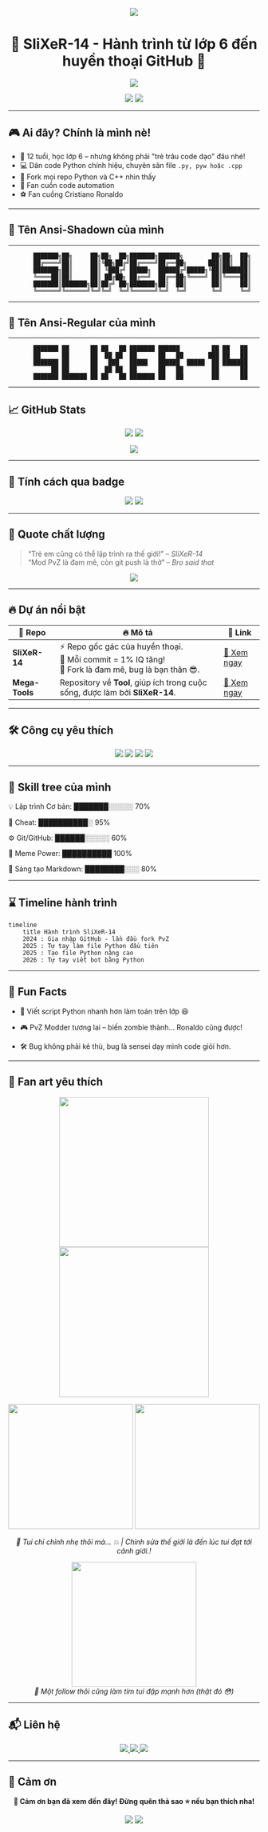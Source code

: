 <p align="center">
  <img src="https://capsule-render.vercel.app/api?type=waving&color=gradient&height=200&section=header&text=SliXeR-14&fontSize=60&fontAlignY=35&desc=From%20Class%206%20to%20GitHub%20Legend&descAlignY=55&descAlign=50" />
</p>

<h1 align="center">🚀 SliXeR-14 - Hành trình từ lớp 6 đến huyền thoại GitHub 🚀</h1>

<p align="center">
  <img src="https://readme-typing-svg.demolab.com?font=Fira+Code&pause=1000&center=true&vCenter=true&width=700&lines=%F0%9F%8C%B1+Code+v%C3%AC+%C4%91am+m%C3%AA;%F0%9F%94%A5+PvZ+Modder+t%C6%B0%C6%A1ng+lai;%E2%AD%90+Fork+cho+%C4%91%E1%BA%BFn+khi+n%C3%A0o+h%E1%BA%BFt+sao" />
</p>

<p align="center">
  <img src="https://komarev.com/ghpvc/?username=SliXeR-14&style=for-the-badge&color=ff69b4&label=VISITOR+COUNT" />
  <img src="https://img.shields.io/github/followers/SliXeR-14?style=for-the-badge&color=blueviolet" />
</p>

---

## 🎮 Ai đây? Chính là mình nè!
- 🧠 12 tuổi, học lớp 6 – nhưng không phải "trẻ trâu code dạo" đâu nhé!
- 💻 Dân code Python chính hiệu, chuyên săn file `.py, pyw hoặc .cpp`
- 🔧 Fork mọi repo Python và C++ nhìn thấy
- 🤖 Fan cuồn code automation
- ⚽ Fan cuồng Cristiano Ronaldo

---
## 🥇 Tên Ansi-Shadown của mình

---

           ███████╗██╗     ██╗██╗  ██╗███████╗██████╗        ██╗██╗  ██╗
           ██╔════╝██║     ██║╚██╗██╔╝██╔════╝██╔══██╗      ███║██║  ██║
           ███████╗██║     ██║ ╚███╔╝ █████╗  ██████╔╝█████╗╚██║███████║
           ╚════██║██║     ██║ ██╔██╗ ██╔══╝  ██╔══██╗╚════╝ ██║╚════██║
           ███████║███████╗██║██╔╝ ██╗███████╗██║  ██║       ██║     ██║
           ╚══════╝╚══════╝╚═╝╚═╝  ╚═╝╚══════╝╚═╝  ╚═╝       ╚═╝     ╚═╝                                                

---

## 🥈 Tên Ansi-Regular của mình

---

           ███████ ██      ██ ██   ██ ███████ ██████         ██ ██   ██ 
           ██      ██      ██  ██ ██  ██      ██   ██       ███ ██   ██ 
           ███████ ██      ██   ███   █████   ██████  █████  ██ ███████ 
                ██ ██      ██  ██ ██  ██      ██   ██        ██      ██ 
           ███████ ███████ ██ ██   ██ ███████ ██   ██        ██      ██                                                         
                                                   
---
## 📈 GitHub Stats

<p align="center">
  <img src="https://github-readme-stats.vercel.app/api?username=SliXeR-14&show_icons=true&theme=dracula&rank_icon=percentile&count_private=true" />
  <img src="https://github-readme-stats.vercel.app/api/top-langs/?username=SliXeR-14&layout=donut&theme=dracula" />
</p>

<p align="center">
  <img src="https://github-readme-streak-stats.herokuapp.com/?user=SliXeR-14&theme=dracula&hide_border=true" />
</p>

---

## 🔮 Tính cách qua badge

<p align="center">
  <img src="https://img.shields.io/badge/Tính cách-Đam mê 🌟-red?style=for-the-badge" />
  <img src="https://img.shields.io/badge/Kỹ năng-Code+PvZ-green?style=for-the-badge" />
</p>

---

## 🧠 Quote chất lượng

> “Trẻ em cũng có thể lập trình ra thế giới!” – *SliXeR-14*  
> “Mod PvZ là đam mê, còn git push là thở” – *Bro said that*

<p align="center">
  <img src="https://quotes-github-readme.vercel.app/api?type=horizontal&theme=dracula" />
</p>

---

## 🔥 Dự án nổi bật

<table style="width:100%">
  <thead>
    <tr>
      <th>💾 <strong>Repo</strong></th>
      <th>🔥 <strong>Mô tả</strong></th>
      <th>🔗 <strong>Link</strong></th>
    </tr>
  </thead>
  <tbody>
    <tr>
      <td><strong>SliXeR-14</strong></td>
      <td>⚡ Repo gốc gác của huyền thoại.<br/>🧠 Mỗi commit = 1% IQ tăng!<br/>💾 Fork là đam mê, bug là bạn thân 😎.</td>
      <td><a href="https://github.com/SliXeR-14/SliXeR-14">🔎 Xem ngay</a></td>
    </tr>
    <tr>
      <td><strong>Mega-Tools</strong></td>
      <td>Repository về <strong>Tool</strong>, giúp ích trong cuộc sống, được làm bởi <strong>SliXeR-14</strong>.</td>
      <td><a href="https://github.com/SliXeR-14/Mega-Tools">🔎 Xem ngay</a></td>
    </tr>
  </tbody>
</table>

---

## 🛠 Công cụ yêu thích

<p align="center">
  <img src="https://img.shields.io/badge/Code-VSCode-blue?style=for-the-badge&logo=visualstudiocode" />
  <img src="https://img.shields.io/badge/System-Windows_11-lightblue?style=for-the-badge&logo=windows11" />
  <img src="https://img.shields.io/badge/Bot Discord-pink?style=for-the-badge&logo=discord" />
  <img src="https://img.shields.io/badge/Cheat Game-green?style=for-the-badge&logo=steam" />
</p>

---

## 🧪 Skill tree của mình

💡 Lập trình Cơ bản:  ███████░░░░░ 70% 

🌿 Cheat:             ██████████░ 95% 

⚙️ Git/GitHub:        ██████░░░░░ 60% 

🧩 Meme Power:        ██████████ 100% 

🎨 Sáng tạo Markdown: ████████░░░ 80%

---

## ⌛ Timeline hành trình

```mermaid
timeline
    title Hành trình SliXeR-14
    2024 : Gia nhập GitHub - lần đầu fork PvZ
    2025 : Tự tay làm file Python đầu tiên
    2025 : Tạo file Python nâng cao
    2026 : Tự tay viết bot bằng Python
```

---

## 🎉 Fun Facts
- 🐍 Viết script Python nhanh hơn làm toán trên lớp 😆

- 🎮 PvZ Modder tương lai – biến zombie thành… Ronaldo cũng được!

- 🛠 Bug không phải kẻ thù, bug là sensei dạy mình code giỏi hơn.

---

## 🎨 Fan art yêu thích

<p align="center">
  <img src="https://media.giphy.com/media/26tn33aiTi1jkl6H6/giphy.gif" width="300" />
  <img src="https://media.giphy.com/media/13HgwGsXF0aiGY/giphy.gif" width="300" />
</p>
<!-- Hai hình đầu căn giữa, cùng kích thước -->
<p align="center">
  <img src="https://media.giphy.com/media/l0MYKDr2K6q8EokNi/giphy.gif" width="250" />
  <img src="https://media.giphy.com/media/5GoVLqeAOo6PK/giphy.gif" width="250" />
</p>
<p align="center">
  <i>🔧 Tui chỉ chỉnh nhẹ thôi mà... 💥 | Chỉnh sửa thế giới là đến lúc tui đạt tới cảnh giới.!</i>
</p>

<!-- Hình thứ ba cũng ở giữa và cùng kích thước -->
<p align="center">
  <img src="https://media.giphy.com/media/fAnEC88LccN7a/giphy.gif" width="250" />
  <br/>
  <i>🌟 Một follow thôi cũng làm tim tui đập mạnh hơn (thật đó 😳)</i>
</p>

---

## 📬 Liên hệ
<p align="center"> <a href="mailto:nguyenminhhuykt2014@gmail.com"> <img src="https://img.shields.io/badge/Gmail-SliXeR--14-red?style=for-the-badge&logo=google&logoColor=white" /> </a> <a href="https://github.com/SliXeR-14"> <img src="https://img.shields.io/badge/GitHub-Follow-black?style=for-the-badge&logo=github" /> </a> <a href="https://discord.gg/"> <img src="https://img.shields.io/badge/Discord-SliXeR--14-5865F2?style=for-the-badge&logo=discord&logoColor=white" /> </a> </p>

---

## 🙏 Cảm ơn
<p align="center"><b>🌟 Cảm ơn bạn đã xem đến đây! Đừng quên thả sao ⭐ nếu bạn thích nha!</b></p>

<p align="center"> <img src="https://img.shields.io/badge/%E2%AD%90-Follow%20đi%2C%20Mấy%20Fan%20ơi!-yellow?style=for-the-badge&logo=github" /> <img src="https://img.shields.io/badge/🔥 Cảm ơn đã đọc đến đây nhé!-red?style=for-the-badge&logo=github" /> </p>

<p align="center"> <img src="https://capsule-render.vercel.app/api?type=waving&color=gradient&height=120&section

---
